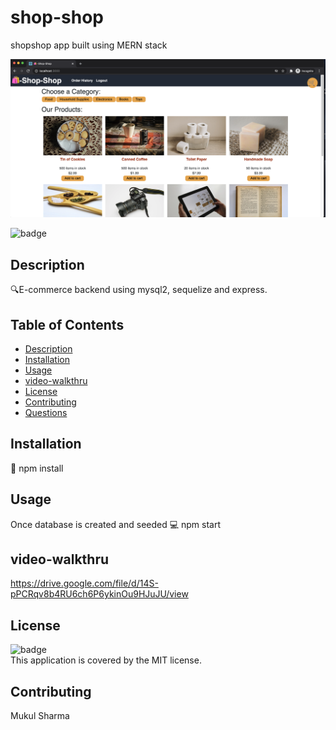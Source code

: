 # shop-shop
shopshop app built using MERN stack

![image](https://github.com/mukul2016/unit22-shopshop-redux/blob/main/shopshop-screenshot.png)

![badge](https://img.shields.io/badge/license-MIT-brightgreen)<br />

## Description
🔍E-commerce backend using mysql2, sequelize and express.
## Table of Contents
- [Description](#description)
- [Installation](#installation)
- [Usage](#usage)
- [video-walkthru](#videowalkthru)
- [License](#license)
- [Contributing](#contributing)
- [Questions](#questions)

## Installation
💾 npm install

## Usage
Once database is created and seeded 
💻 npm start

## video-walkthru
https://drive.google.com/file/d/14S-pPCRqv8b4RU6ch6P6ykinOu9HJuJU/view

## License
![badge](https://img.shields.io/badge/license-MIT-brightgreen)
<br />
This application is covered by the MIT license. 

## Contributing
Mukul Sharma
